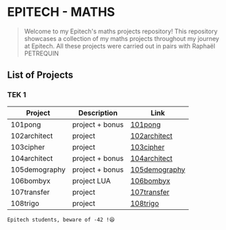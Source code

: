 # EPITECH - MATHS

> Welcome to my Epitech's maths projects repository!
> This repository showcases a collection of my maths projects throughout my journey at Epitech.
> All these projects were carried out in pairs with Raphaël PETREQUIN


## List of Projects

### TEK 1

| Project | Description | Link |
| ------- | ----------- | ---- |
| 101pong | project + bonus | [101pong](https://github.com/Leorevoir/Epitech-projects/tree/main/Tek1/maths/101pong) |
| 102architect | project | [102architect](https://github.com/Leorevoir/Epitech-projects/tree/main/Tek1/maths/102architect) |
| 103cipher | project | [103cipher](https://github.com/Leorevoir/Epitech-projects/tree/main/Tek1/maths/103cipher) |
| 104architect | project + bonus | [104architect](https://github.com/Leorevoir/Epitech-projects/tree/main/Tek1/maths/104neutrinos) |
| 105demography | project + bonus | [105demography](https://github.com/Leorevoir/Epitech-projects/tree/main/Tek1/maths/105demography) |
| 106bombyx | project LUA | [106bombyx](https://github.com/Leorevoir/Epitech-projects/tree/main/Tek1/maths/106bombyx) |
| 107transfer | project | [107transfer](https://github.com/Leorevoir/Epitech-projects/tree/main/Tek1/maths/107transfer) |
| 108trigo | project | [108trigo](https://github.com/Leorevoir/Epitech-projects/tree/main/Tek1/maths/108trigo) |

`Epitech students, beware of -42 !😆`
